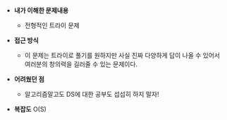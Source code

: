 - **내가 이해한 문제내용**
  - 전형적인 트라이 문제

- **접근 방식**
  - 이 문제는 트라이로 풀기를 원하지만 사실 진짜 다양하게 답이 나올 수 있어서 여러분의 창의력을 길러줄 수 있는 문제이다.

- **어려웠던 점**
  - 알고리즘말고도 DS에 대한 공부도 섭섭히 하지 말자! 

- **복잡도**
  O(S)
